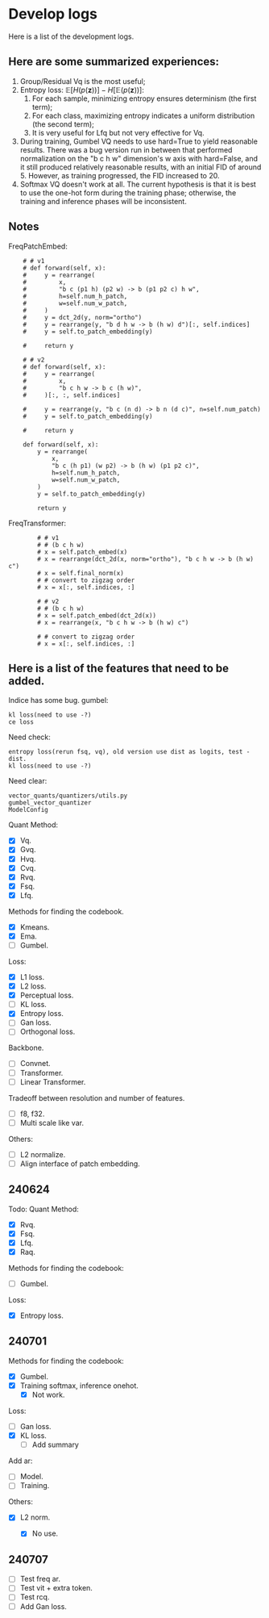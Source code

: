# Develop logs

Here is a list of the development logs.

## Here are some summarized experiences:

1. Group/Residual Vq is the most useful;
2. Entropy loss: $\mathbb{E}[H(p(\mathbf{z}))] - H[\mathbb{E}(p(\mathbf{z}))]$:
   1. For each sample, minimizing entropy ensures determinism (the first term);
   2. For each class, maximizing entropy indicates a uniform distribution (the second term);
   3. It is very useful for Lfq but not very effective for Vq.
3. During training, Gumbel VQ needs to use hard=True to yield reasonable results. There was a bug version run in between that performed normalization on the "b c h w" dimension's w axis with hard=False, and it still produced relatively reasonable results, with an initial FID of around 5. However, as training progressed, the FID increased to 20.
4. Softmax VQ doesn't work at all. The current hypothesis is that it is best to use the one-hot form during the training phase; otherwise, the training and inference phases will be inconsistent.

## Notes
FreqPatchEmbed:
```
    # # v1
    # def forward(self, x):
    #     y = rearrange(
    #         x,
    #         "b c (p1 h) (p2 w) -> b (p1 p2 c) h w",
    #         h=self.num_h_patch,
    #         w=self.num_w_patch,
    #     )
    #     y = dct_2d(y, norm="ortho")
    #     y = rearrange(y, "b d h w -> b (h w) d")[:, self.indices]
    #     y = self.to_patch_embedding(y)

    #     return y

    # # v2
    # def forward(self, x):
    #     y = rearrange(
    #         x,
    #         "b c h w -> b c (h w)",
    #     )[:, :, self.indices]

    #     y = rearrange(y, "b c (n d) -> b n (d c)", n=self.num_patch)
    #     y = self.to_patch_embedding(y)

    #     return y

    def forward(self, x):
        y = rearrange(
            x,
            "b c (h p1) (w p2) -> b (h w) (p1 p2 c)",
            h=self.num_h_patch,
            w=self.num_w_patch,
        )
        y = self.to_patch_embedding(y)

        return y
```

FreqTransformer:
```
        # # v1
        # # (b c h w)
        # x = self.patch_embed(x)
        # x = rearrange(dct_2d(x, norm="ortho"), "b c h w -> b (h w) c")
        # x = self.final_norm(x)
        # # convert to zigzag order
        # x = x[:, self.indices, :]

        # # v2
        # # (b c h w)
        # x = self.patch_embed(dct_2d(x))
        # x = rearrange(x, "b c h w -> b (h w) c")

        # # convert to zigzag order
        # x = x[:, self.indices, :]
```

## Here is a list of the features that need to be added.

Indice has some bug.
gumbel:
```
kl loss(need to use -?)
ce loss
```


Need check:
```
entropy loss(rerun fsq, vq), old version use dist as logits, test -dist.
kl loss(need to use -?)
```

Need clear:
```
vector_quants/quantizers/utils.py
gumbel_vector_quantizer
ModelConfig
```

Quant Method:
- [x] Vq.
- [x] Gvq.
- [x] Hvq.
- [x] Cvq.
- [x] Rvq.
- [x] Fsq.
- [x] Lfq.

Methods for finding the codebook.
- [x] Kmeans.
- [x] Ema.
- [ ] Gumbel.

Loss:
- [x] L1 loss.
- [x] L2 loss.
- [x] Perceptual loss.
- [ ] KL loss.
- [x] Entropy loss.
- [ ] Gan loss.
- [ ] Orthogonal loss.

Backbone.
- [ ] Convnet.
- [ ] Transformer.
- [ ] Linear Transformer.

Tradeoff between resolution and number of features.
- [ ] f8, f32.
- [ ] Multi scale like var.

Others:
- [ ] L2 normalize.
- [ ] Align interface of patch embedding.

## 240624
Todo:
Quant Method:
- [x] Rvq.
- [x] Fsq.
- [x] Lfq.
- [x] Raq.

Methods for finding the codebook:
- [ ] Gumbel.

Loss:
- [x] Entropy loss.

## 240701
Methods for finding the codebook:
- [x] Gumbel.
- [x] Training softmax, inference onehot.
  - [x] Not work.

Loss:
- [ ] Gan loss.
- [x] KL loss.
  - [ ] Add summary

Add ar:
- [ ] Model.
- [ ] Training.

Others:
- [x] L2 norm.
  - [x] No use.


## 240707

- [ ] Test freq ar.
- [ ] Test vit + extra token.
- [ ] Test rcq.
- [ ] Add Gan loss.
